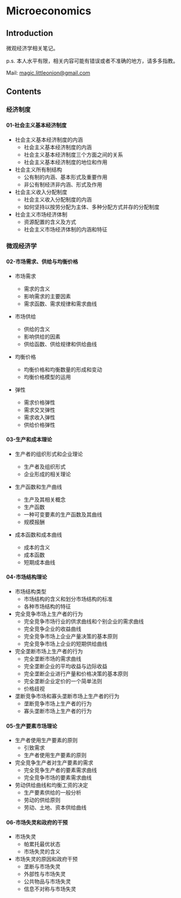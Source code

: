 # Microeconomics

## Introduction

微观经济学相关笔记。

p.s. 本人水平有限，相关内容可能有错误或者不准确的地方，请多多指教。

Mail: magic.littleonion@gmail.com

## Contents

### 经济制度

#### 01-社会主义基本经济制度

- 社会主义基本经济制度的内涵
  - 社会主义基本经济制度的内涵
  - 社会主义基本经济制度三个方面之间的关系
  - 社会主义基本经济制度的地位和作用
- 社会主义所有制结构
  - 公有制的内涵、基本形式及重要作用
  - 非公有制经济非内涵、形式及作用
- 社会主义收入分配制度
  - 社会主义收入分配制度的内涵
  - 如何坚持以按劳分配为主体、多种分配方式并存的分配制度
- 社会主义市场经济体制
  - 资源配置的含义及方式
  - 社会主义市场经济体制的内涵和特征

### 微观经济学

#### 02-市场需求、供给与均衡价格

- 市场需求
  - 需求的含义
  - 影响需求的主要因素
  - 需求函数、需求规律和需求曲线

- 市场供给
  - 供给的含义
  - 影响供给的因素
  - 供给函数、供给规律和供给曲线
- 均衡价格
  - 均衡价格和均衡数量的形成和变动
  - 均衡价格模型的运用
- 弹性
  - 需求价格弹性
  - 需求交叉弹性
  - 需求收入弹性
  - 供给价格弹性

#### 03-生产和成本理论

- 生产者的组织形式和企业理论
  - 生产者及组织形式
  - 企业形成的相关理论

- 生产函数和生产曲线
  - 生产及其相关概念
  - 生产函数
  - 一种可变要素的生产函数及其曲线
  - 规模报酬
- 成本函数和成本曲线
  - 成本的含义
  - 成本函数
  - 短期成本曲线

#### 04-市场结构理论

- 市场结构类型
  - 市场结构的含义和划分市场结构的标准
  - 各种市场结构的特征
- 完全竞争市场上生产者的行为
  - 完全竞争市场行业的供求曲线和个别企业的需求曲线
  - 完全竞争企业的收益曲线
  - 完全竞争市场上企业产量决策的基本原则
  - 完全竞争市场上企业的短期供给曲线
- 完全垄断市场上生产者的行为
  - 完全垄断市场的需求曲线
  - 完全垄断企业的平均收益与边际收益
  - 完全垄断企业进行产量和价格决策的基本原则
  - 完全垄断企业定价的一个简单法则
  - 价格歧视
- 垄断竞争市场和寡头垄断市场上生产者的行为
  - 垄断竞争市场上生产者的行为
  - 寡头垄断市场上生产者的行为

#### 05-生产要素市场理论

- 生产者使用生产要素的原则
  - 引致需求
  - 生产者使用生产要素的原则
- 完全竞争生产者对生产要素的需求
  - 完全竞争生产者的要素需求曲线
  - 完全竞争市场的要素需求曲线
- 劳动供给曲线和均衡工资的决定
  - 生产要素供给的一般分析
  - 劳动的供给原则
  - 劳动、土地、资本供给曲线

#### 06-市场失灵和政府的干预

- 市场失灵
  - 帕累托最优状态
  - 市场失灵的含义
- 市场失灵的原因和政府干预
  - 垄断与市场失灵
  - 外部性与市场失灵
  - 公共物品与市场失灵
  - 信息不对称与市场失灵
